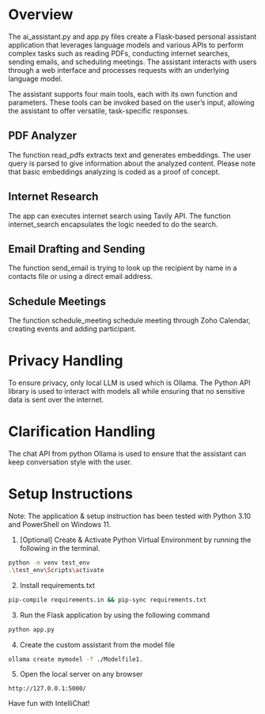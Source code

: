 # Overview
The ai_assistant.py and app.py files create a Flask-based personal assistant application that leverages language models and various APIs to perform complex tasks such as reading PDFs, conducting internet searches, sending emails, and scheduling meetings. The assistant interacts with users through a web interface and processes requests with an underlying language model.

The assistant supports four main tools, each with its own function and parameters. These tools can be invoked based on the user’s input, allowing the assistant to offer versatile, task-specific responses.
## PDF Analyzer
The function read_pdfs extracts text and generates embeddings. The user query is parsed to give information about the analyzed content. Please note that basic embeddings analyzing is coded as a proof of concept.
## Internet Research
The app can executes internet search using Tavily API. The function internet_search encapsulates the logic needed to do the search.
## Email Drafting and Sending
The function send_email is trying to look up the recipient by name in a contacts file or using a direct email address.
## Schedule Meetings
The function schedule_meeting schedule meeting through Zoho Calendar, creating events and adding participant.


# Privacy Handling
To ensure privacy, only local LLM is used which is Ollama. The Python API library is used to interact with models all while ensuring that no sensitive data is sent over the internet.

# Clarification Handling
The chat API from python Ollama is used to ensure that the assistant can keep conversation style with the user.

# Setup Instructions
Note: The application & setup instruction has been tested with Python 3.10 and PowerShell on Windows 11.

1. [Optional] Create & Activate Python Virtual Environment by running the following in the terminal.
```sh
python -m venv test_env
.\test_env\Scripts\activate
```

2. Install requirements.txt
```sh
pip-compile requirements.in && pip-sync requirements.txt
```
3. Run the Flask application by using the following command
```sh
python app.py

```

4. Create the custom assistant from the model file
```sh
ollama create mymodel -f ./Modelfile1.
```

5. Open the local server on any browser

```
http://127.0.0.1:5000/
```

Have fun with IntelliChat!
